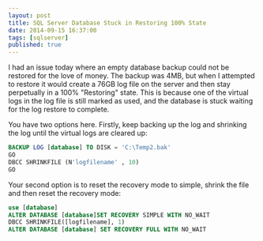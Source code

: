 ```yaml
---
layout: post
title: SQL Server Database Stuck in Restoring 100% State
date: 2014-09-15 16:37:00
tags: [sqlserver]
published: true
---
```


I had an issue today where an empty database backup could not be restored for the love of money. The backup was 4MB, but when I attempted to restore it would create a 76GB log file on the server and then stay perpetually in a 100% "Restoring" state. This is because one of the virtual logs in the log file is still marked as used, and the database is stuck waiting for the log restore to complete.

You have two options here. Firstly, keep backing up the log and shrinking the log until the virtual logs are cleared up:

```sql
BACKUP LOG [database] TO DISK = 'C:\Temp2.bak'
GO
DBCC SHRINKFILE (N'logfilename' , 10)
GO
```

Your second option is to reset the recovery mode to simple, shrink the file and then reset the recovery mode:

```sql
use [database]
ALTER DATABASE [database]SET RECOVERY SIMPLE WITH NO_WAIT
DBCC SHRINKFILE([logfilename], 1)
ALTER DATABASE [database] SET RECOVERY FULL WITH NO_WAIT
```